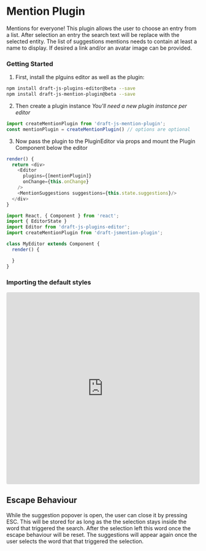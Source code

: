# Mention Plugin

Mentions for everyone! This plugin allows the user to choose an entry from a list. After selection an entry the search text will be replace with the selected entity. The list of suggestions mentions needs to contain at least a name to display. If desired a link and/or an avatar image can be provided.


### Getting Started

1. First, install the plguins editor as well as the plugin:
  ```bash
  npm install draft-js-plugins-editor@beta --save
  npm install draft-js-mention-plugin@beta --save
  ```

2. Then create a plugin instance *You'll need a new plugin instance per editor*
  ```javascript
  import createMentionPlugin from 'draft-js-mention-plugin';
  const mentionPlugin = createMentionPlugin() // options are optional
  ```

3. Now pass the plugin to the PluginEditor via props and mount the Plugin Component below the editor
  ```javascript
  render() {
    return <div>
      <Editor
        plugins={[mentionPlugin]}
        onChange={this.onChange}
      />
      <MentionSuggestions suggestions={this.state.suggestions}/>
    </div>
  }
  ```


  ```js
  import React, { Component } from 'react';
  import { EditorState }
  import Editor from 'draft-js-plugins-editor';
  import createMentionPlugin from 'draft-jsmention-plugin';

  class MyEditor extends Component {
    render() {

    }
  }
  ```

 

### Importing the default styles

<iframe src="https://codesandbox.io/embed/MjG72jX2R?hidenavigation=1" style="width:100%; height:500px; border:0; border-radius: 4px; overflow:hidden;" sandbox="allow-modals allow-forms allow-popups allow-scripts allow-same-origin"></iframe>


## Escape Behaviour

While the suggestion popover is open, the user can close it by pressing ESC. This will be stored for as long as the the selection stays inside the word that triggered the search. After the selection left this word once the escape behaviour will be reset. The suggestions will appear again once the user selects the word that that triggered the selection.

